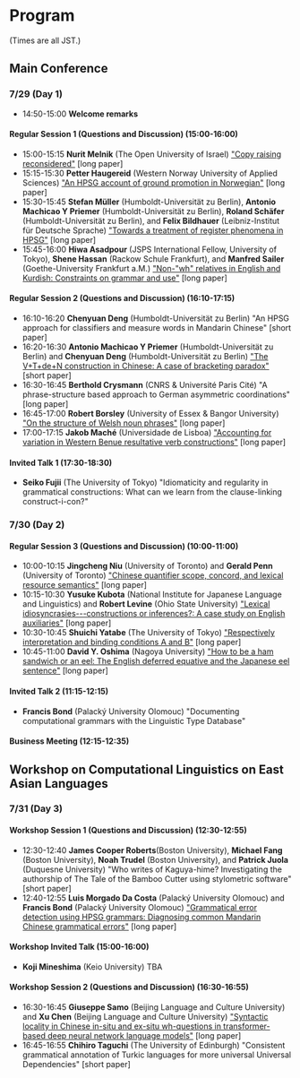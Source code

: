 # Program

(Times are all JST.)

## Main Conference

### 7/29 (Day 1)

- 14:50-15:00 **Welcome remarks**

#### Regular Session 1 (Questions and Discussion) (15:00-16:00)

- 15:00-15:15 **Nurit Melnik** (The Open University of Israel) ["Copy raising reconsidered"](abstracts/Melnik.pdf) \[long paper\]
- 15:15-15:30 **Petter Haugereid** (Western Norway University of Applied Sciences) ["An HPSG account of ground promotion in Norwegian"](abstracts/Haugereid.pdf) \[long paper\]
- 15:30-15:45 **Stefan Müller** (Humboldt-Universität zu Berlin), **Antonio Machicao Y Priemer** (Humboldt-Universität zu Berlin), **Roland Schäfer** (Humboldt-Universität zu Berlin), and **Felix Bildhauer** (Leibniz-Institut für Deutsche Sprache) ["Towards a treatment of register phenomena in HPSG"](abstracts/Mueller-Machicao-y-Priemer-Schaefer-Bildhauer.pdf) \[long paper\]
- 15:45-16:00 **Hiwa Asadpour** (JSPS International Fellow, University of Tokyo), **Shene Hassan** (Rackow Schule Frankfurt), and **Manfred Sailer** (Goethe-University Frankfurt a.M.) ["Non-"wh" relatives in English and Kurdish: Constraints on grammar and use"](abstracts/Asadpour-Hassan-Sailer.pdf) \[long paper\]


#### Regular Session 2 (Questions and Discussion) (16:10-17:15)

- 16:10-16:20 **Chenyuan Deng** (Humboldt-Universität zu Berlin) "An HPSG approach for classifiers and measure words in Mandarin Chinese" \[short paper\]
- 16:20-16:30 **Antonio Machicao Y Priemer** (Humboldt-Universität zu Berlin) and **Chenyuan Deng** (Humboldt-Universität zu Berlin) ["The V+T+de+N construction in Chinese: A case of bracketing paradox"](abstracts/Machicao-y-Priemer-Deng.pdf) \[short paper\]
- 16:30-16:45 **Berthold Crysmann** (CNRS & Université Paris Cité) "A phrase-structure based approach to German asymmetric coordinations" \[long paper\]
- 16:45-17:00 **Robert Borsley** (University of Essex & Bangor University) ["On the structure of Welsh noun phrases"](abstracts/Borsley.pdf) \[long paper\]
- 17:00-17:15 **Jakob Maché** (Universidade de Lisboa) ["Accounting for variation in Western Benue resultative verb constructions"](abstracts/Mache.pdf) \[long paper\]



#### Invited Talk 1 (17:30-18:30)

- **Seiko Fujii** (The University of Tokyo) "Idiomaticity and regularity in grammatical constructions: What can we learn from the clause-linking construct-i-con?"


### 7/30 (Day 2)

#### Regular Session 3 (Questions and Discussion) (10:00-11:00)

- 10:00-10:15 **Jingcheng Niu** (University of Toronto) and **Gerald Penn** (University of Toronto) ["Chinese quantifier scope, concord, and lexical resource semantics"](abstracts/Niu-Penn.pdf) \[long paper\]
- 10:15-10:30 **Yusuke Kubota** (National Institute for Japanese Language and Linguistics) and **Robert Levine** (Ohio State University) ["Lexical idiosyncrasies---constructions or inferences?: A case study on English auxiliaries"](abstracts/Kubota-Levine.pdf) \[long paper\]
- 10:30-10:45 **Shuichi Yatabe** (The University of Tokyo) ["Respectively interpretation and binding conditions A and B"](abstracts/Yatabe.pdf) \[long paper\]
- 10:45-11:00 **David Y. Oshima** (Nagoya University) ["How to be a ham sandwich or an eel: The English deferred equative and the Japanese eel sentence"](abstracts/Oshima.pdf) \[long paper\]


#### Invited Talk 2 (11:15-12:15)

- **Francis Bond** (Palacký University Olomouc) "Documenting computational grammars with the Linguistic Type Database"


#### Business Meeting (12:15-12:35)



## Workshop on Computational Linguistics on East Asian Languages

### 7/31 (Day 3)

#### Workshop Session 1 (Questions and Discussion) (12:30-12:55)

- 12:30-12:40 **James Cooper Roberts**(Boston University), **Michael Fang** (Boston University), **Noah Trudel** (Boston University), and **Patrick Juola** (Duquesne University) "Who writes of Kaguya-hime? Investigating the authorship of The Tale of the Bamboo Cutter using stylometric software" \[short paper\]
- 12:40-12:55 **Luis Morgado Da Costa** (Palacký University Olomouc) and **Francis Bond** (Palacký University Olomouc) ["Grammatical error detection using HPSG grammars: Diagnosing common Mandarin Chinese grammatical errors"](abstracts/Morgado-da-Costa-Bond.pdf) \[long paper\]



#### Workshop Invited Talk (15:00-16:00)

- **Koji Mineshima** (Keio University) TBA

#### Workshop Session 2 (Questions and Discussion) (16:30-16:55)

- 16:30-16:45 **Giuseppe Samo** (Beijing Language and Culture University) and **Xu Chen** (Beijing Language and Culture University) ["Syntactic locality in Chinese in-situ and ex-situ wh-questions in transformer-based deep neural network language models"](abstracts/Samo-Chen.pdf) \[long paper\]
- 16:45-16:55 **Chihiro Taguchi** (The University of Edinburgh) "Consistent grammatical annotation of Turkic languages for more universal Universal Dependencies" \[short paper\]
